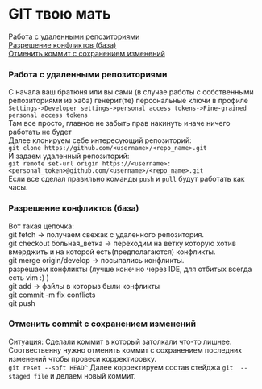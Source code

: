 # GIT твою мать

[Работа с удаленными репозиториями](#работа-с-удаленными-репозиториями)  
[Разрешение конфликтов (база)](#разрешение-конфликтов-база)  
[Отменить коммит с сохранением изменений](#отменить-commit-с-сохранением-изменений)

### Работа с удаленными репозиториями
С начала ваш братюня или вы сами (в случае работы с собственными репозиториями из хаба) генерит(те) персональные ключи в профиле  
`Settings->Developer settings->personal access tokens->Fine-grained personal access tokens`  
Там все просто, главное не забыть прав накинуть иначе ничего работать не будет  
Далее клонируем себе интересующий репозиторий:  
`git clone https://github.com/<username>/<repo_name>.git`  
И задаем удаленный репозиторий:  
`git remote set-url origin https://<username>:<personal_token>@github.com/<username>/<repo_name>.git`  
Если все сделал правильно команды `push` и `pull` будут работать как часы.  


### Разрешение конфликтов (база)
Вот такая цепочка:  
git fetch -> получаем свежак с удаленного репозитория.  
git checkout больная_ветка -> переходим на ветку которую хотив вмерджить и на которой есть(предполагаются) конфликты.  
git merge origin/develop -> посыпались конфликты.  
      разрешаем конфликты (лучше конечно через IDE, для отбитых всегда есть vim :) )  
git add -> файлы в которыз были конфликты   
git commit -m fix conflicts  
git push  


### Отменить commit с сохранением изменений
Ситуация: Сделали коммит в который затолкали что-то лишнее.  
Соотвественну нужно отменить коммит с сохранением последних изменений чтобы провеси корректировку.  
`git reset --soft HEAD^`
Далее корректируем состав стейджа `git  --staged file` и делаем новый коммит.  



